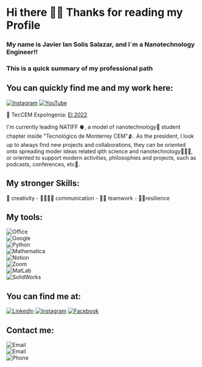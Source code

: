 # Hi there ✌🏻 Thanks for reading my Profile 
### My name is Javier Ian Solis Salazar, and I´m a Nanotechnology Engineer!!
### This is a quick summary of my professional path

## You can quickly find me and my work here: 
[![Instagram](https://img.shields.io/badge/Instagram-@natiff.co-blueviolet?style=for-the-badge&logo=instagram&logoColor=white&labelColor=101010)](https://www.instagram.com/natiff.co/)
[![YouTube](https://img.shields.io/badge/YouTube-NATIFF-FF0000?style=for-the-badge&logo=youtube&logoColor=white&labelColor=101010)](https://www.youtube.com/@natiff7618)

👀 TecCEM ExpoIngenia: [EI 2022](https://www.instagram.com/p/ClmJYbPB0tB/) 

I'm currently leading NATIFF 🫀, a model of nanotechnology🥽 student chapter inside "Tecnológico de Monterrey CEM"🫂. As the president, I look up to always find new projects and collaborations, they can be oriented onto spreading moder ideas related qith science and nanotechnology🧑🏻‍🔬, or oriented to support modern activities, philosophies and projects, such as podcasts, conferences, etc🎒. 


## My stronger Skills: 
🤠 creativity - 🫱🏻‍🫲🏼 communication - 👊🏼 teamwork - 🫰🏻resilience 
## My tools:
![Office](https://img.shields.io/badge/Microsoft_Office_package-yellow?style=for-the-badge&logo=microsoft&logoColor=white&labelColor=101010)</br>
![Google](https://img.shields.io/badge/Google_tools-brightgreen?style=for-the-badge&logo=google&logoColor=white&labelColor=101010)</br>
![Python](https://img.shields.io/badge/Python-blue?style=for-the-badge&logo=python&logoColor=white&labelColor=101010)</br>
![Mathematica](https://img.shields.io/badge/Wolfram_Mathematica-red?style=for-the-badge&logo=wolfram&logoColor=white&labelColor=101010)</br>
![Notion](https://img.shields.io/badge/Notion-lightgrey?style=for-the-badge&logo=notion&logoColor=white&labelColor=101010)</br>
![Zoom](https://img.shields.io/badge/Zoom_Meetings-0000FF?style=for-the-badge&logo=zoom&logoColor=white&labelColor=101010)</br>
![MatLab](https://img.shields.io/badge/Matlab-important?style=for-the-badge&logo=matlab&logoColor=white&labelColor=101010)</br>
![SolidWorks](https://img.shields.io/badge/SolidWorks-FF0100?style=for-the-badge&logo=solidworks&logoColor=white&labelColor=101010)</br>
## You can find me at:
[![LinkedIn](https://img.shields.io/badge/LinkedIn-Javier_Solis-0077B5?style=for-the-badge&logo=linkedin&logoColor=white&labelColor=101010)](https://www.linkedin.com/in/javier-ian-solis-salazar-04b42225a/)
[![Instagram](https://img.shields.io/badge/Instagram-@ian00to-FF1493?style=for-the-badge&logo=instagram&logoColor=white&labelColor=101010)](https://www.instagram.com/ian00to/)
[![Facebook](https://img.shields.io/badge/Facebook-Ian_Solis-3b5998?style=for-the-badge&logo=facebook&logoColor=white&labelColor=101010)](https://www.instagram.com/ian00to/)
## Contact me:
![Email](https://img.shields.io/badge/mail-"ian_solis21@hotmail.com"-C71585?style=for-the-badge&logo=gmail&logoColor=white&labelColor=101010)</br>
![Email](https://img.shields.io/badge/mail-A01367503@tec.mx-191970?style=for-the-badge&logo=gmail&logoColor=white&labelColor=101010)</br>
![Phone](https://img.shields.io/badge/Phone-(MEX)_722_8065749-FFE4E1?style=for-the-badge&logo=whatsapp&logoColor=white&labelColor=101010)</br>
